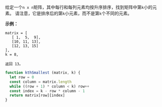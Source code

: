 给定一个`n x n`矩阵，其中每行和每列元素均按升序排序，找到矩阵中第`k`小的元素。
请注意，它是排序后的第`k`小元素，而不是第`k`个不同的元素。

**示例：**
```
matrix = [
   [ 1,  5,  9],
   [10, 11, 13],
   [12, 13, 15]
],
k = 8,

返回 13。
```

```js
function kthSmallest (matrix, k) {
  let row = 0
  const column = matrix.length
  while ((row + 1) * column < k) row++
  const index = k - row * column - 1
  return matrix[row][index]
}
```